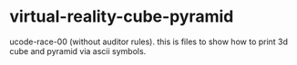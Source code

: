 # virtual-reality-cube-pyramid
ucode-race-00 (without auditor rules).
this is files to show how to print 3d cube and pyramid via ascii symbols.
